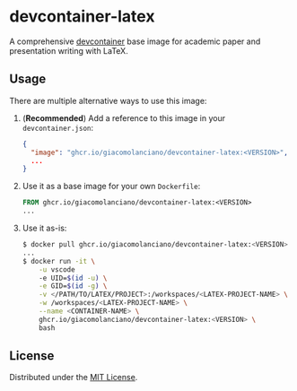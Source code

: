 # devcontainer-latex

A comprehensive [devcontainer](https://containers.dev/) base image for academic paper and presentation writing with
LaTeX.

## Usage

There are multiple alternative ways to use this image:

1. (**Recommended**) Add a reference to this image in your `devcontainer.json`:

    ```json
    {
      "image": "ghcr.io/giacomolanciano/devcontainer-latex:<VERSION>",
      ...
    }
    ```

2. Use it as a base image for your own `Dockerfile`:

    ```Dockerfile
    FROM ghcr.io/giacomolanciano/devcontainer-latex:<VERSION>
    ...
    ```

3. Use it as-is:

    ```bash
    $ docker pull ghcr.io/giacomolanciano/devcontainer-latex:<VERSION>
    ...
    $ docker run -it \
        -u vscode
        -e UID=$(id -u) \
        -e GID=$(id -g) \
        -v </PATH/TO/LATEX/PROJECT>:/workspaces/<LATEX-PROJECT-NAME> \
        -w /workspaces/<LATEX-PROJECT-NAME> \
        --name <CONTAINER-NAME> \
        ghcr.io/giacomolanciano/devcontainer-latex:<VERSION> \
        bash
    ```

## License

Distributed under the [MIT License](LICENSE).
